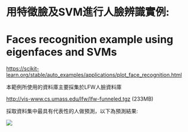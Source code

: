 # 用特徵臉及SVM進行人臉辨識實例: 
# Faces recognition example using eigenfaces and SVMs

https://scikit-learn.org/stable/auto_examples/applications/plot_face_recognition.html

本範例所使用的資料庫主要採集於LFW人臉資料庫

http://vis-www.cs.umass.edu/lfw/lfw-funneled.tgz (233MB)

採取資料集中最具有代表性的人做預測，以下為預測結果:

![](https://github.com/JENNSHIUAN/machine-learning-python/blob/master/application/Faces_recognition/Face_fig1.JPG)

